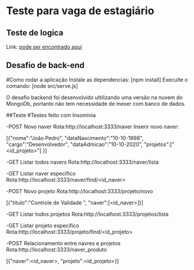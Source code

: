 # Teste para vaga de estagiário

## Teste de logica
Link: [pode ser encontrado aqui](https://codesandbox.io/s/teste-estagio-template-forked-3prpl)

## Desafio de back-end
#Como rodar a aplicação
Instale as dependencias:
[npm install]
Execulte o comando:
[node src/serve.js]

O desafio backend foi desenvolvido ultilizando uma versão na nuvem do MongoDb, portanto não tem necessidade de mexer com banco de dados.

##Teste
#Testes feito com Insominia

-POST Novo naver
Rota:http://localhost:3333/naver
Inserir novo naver:

[{"nome":"João Pedro",
 "dataNascimento":"10-10-1998",
 "cargo":"Desenvolvedor",
 "dataAdmicao":"10-10-2020",
 "projetos":["<id_projeto>"]
}]

-GET Listar todos navers
Rota:http://localhost:3333/naver/lista


-GET Listar naver especifico
Rota:http://localhost:3333/naver/find/<id_naver>

-POST Novo projeto
Rota:http://localhost:3333/projeto/novo

[{"titulo":"Controle de Validade ",
 "naver":[<id_naver>]}]

-GET Listar todos projetos
Rota:http://localhost:3333/projetos/lista

-GET Listar projeto especifico
Rota:http://localhost:3333/projeto/find/<id_projeto>

-POST Relacionamento entre navres e projetos
Rota:http://localhost:3333/naver_produto

[{"naver":<id_naver>,
 "projeto":<id_projeto>}]